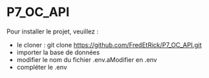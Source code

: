 # P7_OC_API

Pour installer le projet, veuillez :

- le cloner : git clone https://github.com/FredEtRick/P7_OC_API.git
- importer la base de données
- modifier le nom du fichier .env.aModifier en .env
- compléter le .env